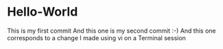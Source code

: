 # Hello-World
This is my first commit
And this one is my second commit :-)
And this one corresponds to a change I made using vi on a Terminal session
